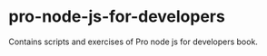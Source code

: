 pro-node-js-for-developers
==========================

Contains scripts and exercises of Pro node js for developers book.

